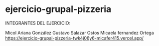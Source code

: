 # ejercicio-grupal-pizzeria

INTEGRANTES DEL EJERCICIO:

Micol Ariana González
Gustavo Salazar Ostos
Micaela fernandez Ortega
https://ejercicio-grupal-pizzeria-twk4j06y6-micafer415.vercel.app/
